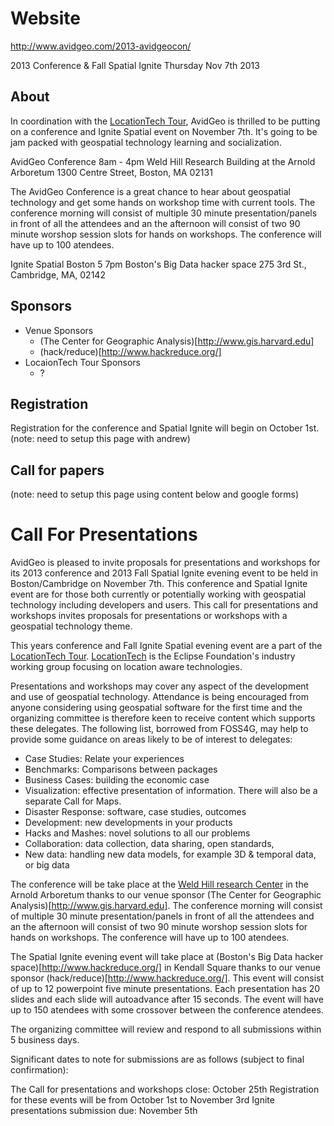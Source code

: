 # Website

http://www.avidgeo.com/2013-avidgeocon/

2013 Conference & Fall Spatial Ignite
Thursday
Nov 7th 2013

## About

In coordination with the [LocationTech Tour](http://tour.locationtech.org/), AvidGeo is thrilled to be putting on a conference and Ignite Spatial event on November 7th. It's going to be jam packed with geospatial technology learning and socialization.

AvidGeo Conference
8am - 4pm
Weld Hill Research Building at the Arnold Arboretum
1300 Centre Street, Boston, MA 02131

The AvidGeo Conference is a great chance to hear about geospatial technology and get some hands on workshop time with current tools. The conference morning will consist of multiple 30 minute presentation/panels in front of all the attendees and an the afternoon will consist of two 90 minute worshop session slots for hands on workshops. The conference will have up to 100 atendees.

Ignite Spatial Boston 5
7pm
Boston's Big Data hacker space
275 3rd St., Cambridge, MA, 02142

## Sponsors
* Venue Sponsors
    * (The Center for Geographic Analysis)[http://www.gis.harvard.edu]
	* (hack/reduce)[http://www.hackreduce.org/]
* LocaionTech Tour Sponsors
    * ?

## Registration

Registration for the conference and Spatial Ignite will begin on October 1st.
(note: need to setup this page with andrew)

## Call for papers
(note: need to setup this page using content below and google forms)



# Call For Presentations

AvidGeo is pleased to invite proposals for presentations and workshops for its 2013 conference and 2013 Fall Spatial Ignite evening event to be held in Boston/Cambridge on November 7th. This conference and Spatial Ignite event are for those both currently or potentially working with geospatial technology including developers and users. This  call for presentations and workshops invites proposals for presentations or workshops with a geospatial technology theme.

This years conference and Fall Ignite Spatial evening event are a part of the [LocationTech Tour](http://tour.locationtech.org/). [LocationTech](http://locationtech.org/) is the Eclipse Foundation's industry working group focusing on location aware technologies. 

Presentations and workshops may cover any aspect of the development and use of geospatial technology. Attendance is being encouraged from anyone considering using geospatial software for the first time and the organizing committee is therefore keen to receive content which supports these delegates. The following list, borrowed from FOSS4G, may help to provide some guidance on areas likely to be of interest to delegates:

* Case Studies: Relate your experiences
* Benchmarks: Comparisons between packages
* Business Cases: building the economic case
* Visualization: effective presentation of information. There will also be a separate Call for Maps.
* Disaster Response: software, case studies, outcomes
* Development: new developments in your products
* Hacks and Mashes: novel solutions to all our problems
* Collaboration: data collection, data sharing, open standards,
* New data: handling new data models, for example 3D & temporal data, or big data

The conference will be take place at the [Weld Hill research Center](http://arboretum.harvard.edu/research/weld-hill/) in the Arnold Arboretum thanks to our venue sponsor (The Center for Geographic Analysis)[http://www.gis.harvard.edu]. The conference morning will consist of multiple 30 minute presentation/panels in front of all the attendees and an the afternoon will consist of two 90 minute worshop session slots for hands on workshops. The conference will have up to 100 atendees.

The Spatial Ignite evening event will take place at (Boston's Big Data hacker space)[http://www.hackreduce.org/] in Kendall Square thanks to our venue sponsor (hack/reduce)[http://www.hackreduce.org/]. This event will consist of up to 12 powerpoint five minute presentations. Each presentation has 20 slides and each slide will autoadvance after 15 seconds. The event will have up to 150 atendees with some crossover between the conference atendees.

The organizing committee will review and respond to all submissions within 5 business days.  

Significant dates to note for submissions are as follows (subject to final confirmation):

The Call for presentations and workshops close: October 25th
Registration for these events will be from October 1st to November 3rd
Ignite presentations submission due: November 5th